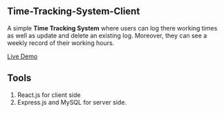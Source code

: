 ## Time-Tracking-System-Client
A simple **Time Tracking System** where users can log there working times as well as update and delete an existing log. Moreover, they can see a weekly record of their working hours.

[Live Demo](https://time-tracker-system.netlify.app/)

## Tools
1. React.js for client side
2. Express.js and MySQL for server side.



